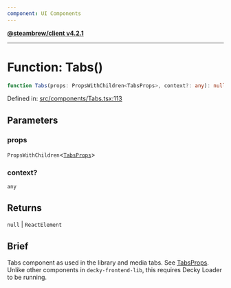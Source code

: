 ```yaml
---
component: UI Components
---
```


[**@steambrew/client v4.2.1**](../README.md)

***

# Function: Tabs()

```ts
function Tabs(props: PropsWithChildren<TabsProps>, context?: any): null | ReactElement
```

Defined in: [src/components/Tabs.tsx:113](https://github.com/shdwmtr/plugutil/blob/b52230e3bd417b9353d983856323dee8a90c4f70/client/src/components/Tabs.tsx#L113)

## Parameters

### props

`PropsWithChildren`\<[`TabsProps`](../interfaces/TabsProps.md)\>

### context?

`any`

## Returns

`null` \| `ReactElement`

## Brief

Tabs component as used in the library and media tabs. See [TabsProps](../interfaces/TabsProps.md).
Unlike other components in `decky-frontend-lib`, this requires Decky Loader to be running.
